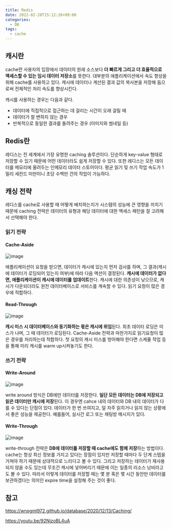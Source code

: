 ```yaml
---
title: Redis
date: 2022-02-28T15:12:26+09:00
categories:
  - DB
tags: 
  - cache
---
```


## 캐시란
cache란 사용자의 입장에서 데이터의 원래 소스보다 **더 빠르게 그리고 더 효율적으로 액세스할 수 있는 임시 데이터 저장소**를 뜻한다. 대부분의 애플리케이션에서
속도 향상을 위해 cache를 사용하고 있다. 캐시에 데이터나 계산된 결과 값의 복사본을 저장해 둠으로써 전체적인 처리 속도를 향상시킨다.

캐시를 사용하는 경우는 다음과 같다.
- 데이터에 직접적으로 접근하는 데 걸리는 시간이 오래 걸릴 때
- 데이터가 잘 변하지 않는 경우
- 반복적으로 동일한 결과를 돌려주는 경우 (이미지와 썸네일 등)

## Redis란
레디스는 전 세계에서 가장 유명한 caching 솔루션이다. 
단순하게 key-value 형태로 저장할 수 있기 때문에
어떤 데이터라도 쉽게 저장할 수 있다.
또한 레디스는 모든 데이터를 메모리에 올려두는
인메모리 데이터 스토어이다. 평균 읽기 및 쓰기 작업 속도가 1밀리 세컨드 미만이니 초당 수백만 건의 작업이 가능하다.

## 캐싱 전략
레디스를 cache로 사용할 때 어떻게 배치하는지가
시스템의 성능에 큰 영향을 끼치기 때문에 caching 전략은 데이터의 유형과
해당 데이터에 대한 액세스 패턴을
잘 고려해서 선택해야 한다.

### 읽기 전략
#### Cache-Aside

![image](https://user-images.githubusercontent.com/46465928/158104527-333053c5-04e5-48bc-a87b-beea7a98e3c5.png)

애플리케이션이 요청을 받으면, 데이터가 캐시에 있는지 먼저 검사를 하며, 그 결과(캐시에 데이터가 로딩되어 있는지 여부)에 따라 다음 액션이 결정된다. **캐시에 데이터가 없다면, 애플리케이션이 캐시에 데이터를 업데이트**한다. 캐시에 대한 의존성이 낮으므로, 캐시가 다운되더라도 원천 데이터베이스로 서비스를 계속할 수 있다. 읽기 요청이 많은 경우에 적합하다.

#### Read-Through

![image](https://user-images.githubusercontent.com/46465928/158104554-4428f6a8-8610-42c2-beb1-241a086501bf.png)

**캐시 미스 시 데이터베이스와 동기화하는 몫은 캐시에 위임**된다. 최초 데이터 로딩은 미스가 나며, 그 때 데이터가 로딩된다. Cache-Aside 전략과 마찬가지로 읽기요청이 많은 경우를 처리하는데 적합하다. 첫 요청의 캐시 미스를 방어해야 한다면 스케쥴 작업 등을 통해 미리 캐시를 warm up시켜놓기도 한다.

### 쓰기 전략
#### Write-Around

![image](https://user-images.githubusercontent.com/46465928/155972106-e45061a4-4344-4878-b109-c3f4e3a21ca2.png)

write around 방식은 DB에만 데이터를 저장한다.
**일단 모든 데이터는 DB에 저장되고 읽은 데이터만 캐시에 저장**된다. 
이 경우엔 cahce 내의 데이터와 DB 내의 데이터가
다를 수 있다는 단점이 있다. 데이터가 한 번 쓰여지고, 덜 자주 읽히거나 읽지 않는 상황에서 좋은 성능을 제공한다. 예를들어, 실시간 로그 또는 채팅방 메시지가 있다.

#### Write-Through

![image](https://user-images.githubusercontent.com/46465928/155972155-63958058-94be-4a8c-a158-bc6f53533924.png)

write-through 전략은
**DB에 데이터를 저장할 때
cache에도 함께 저장**하는 방법이다.
cache는 항상 최신 정보를 가지고 있다는 장점이 있지만
저장할 때마다 두 단계 스텝을 거쳐야 하기 때문에
상대적으로 느리다고 볼 수 있다.
그리고 저장하는 데이터가 재사용되지 않을 수도 있는데
무조건 캐시에 넣어버리기 때문에
이는 일종의 리소스 낭비라고도 볼 수 있다.
따라서 이렇게 데이터를 저장할 때는 몇 분
혹은 몇 시간 동안만 데이터를 보관하겠다는 의미인
expire time을 설정해 주는 것이 좋다.

## 참고
https://wnsgml972.github.io/database/2020/12/13/Caching/

https://youtu.be/92NizoBL4uA

